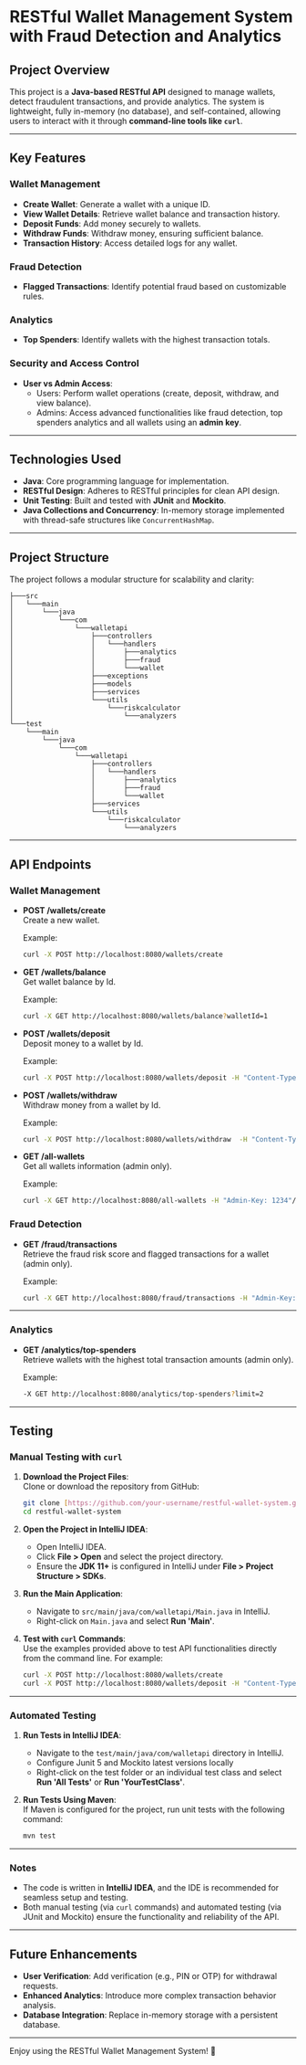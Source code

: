 
# RESTful Wallet Management System with Fraud Detection and Analytics  

## Project Overview  

This project is a **Java-based RESTful API** designed to manage wallets, detect fraudulent transactions, and provide analytics. The system is lightweight, fully in-memory (no database), and self-contained, allowing users to interact with it through **command-line tools like `curl`**. 

---

## Key Features  

### Wallet Management  
- **Create Wallet**: Generate a wallet with a unique ID.  
- **View Wallet Details**: Retrieve wallet balance and transaction history.  
- **Deposit Funds**: Add money securely to wallets.  
- **Withdraw Funds**: Withdraw money, ensuring sufficient balance.  
- **Transaction History**: Access detailed logs for any wallet.  

### Fraud Detection  
- **Flagged Transactions**: Identify potential fraud based on customizable rules.  

### Analytics  
- **Top Spenders**: Identify wallets with the highest transaction totals.  

### Security and Access Control  
- **User vs Admin Access**:  
  - Users: Perform wallet operations (create, deposit, withdraw, and view balance).  
  - Admins: Access advanced functionalities like fraud detection, top spenders analytics and all wallets using an **admin key**.  

---

## Technologies Used  
- **Java**: Core programming language for implementation.  
- **RESTful Design**: Adheres to RESTful principles for clean API design.  
- **Unit Testing**: Built and tested with **JUnit** and **Mockito**.  
- **Java Collections and Concurrency**: In-memory storage implemented with thread-safe structures like `ConcurrentHashMap`.  

---

## Project Structure  

The project follows a modular structure for scalability and clarity:  

```
├───src
│   └───main
│       └───java
│           └───com
│               └───walletapi
│                   ├───controllers
│                   │   └───handlers
│                   │       ├───analytics
│                   │       ├───fraud
│                   │       └───wallet
│                   ├───exceptions
│                   ├───models
│                   ├───services
│                   └───utils
│                       └───riskcalculator
│                           └───analyzers
└───test
    └───main
        └───java
            └───com
                └───walletapi
                    ├───controllers
                    │   └───handlers
                    │       ├───analytics
                    │       ├───fraud
                    │       └───wallet
                    ├───services
                    └───utils
                        └───riskcalculator
                            └───analyzers
```

---

## API Endpoints  

### Wallet Management  
- **POST /wallets/create**  
  Create a new wallet.  

  Example:  
  ```bash
  curl -X POST http://localhost:8080/wallets/create
  ```  

- **GET /wallets/balance**  
  Get wallet balance by Id.  

  Example:  
  ```bash
  curl -X GET http://localhost:8080/wallets/balance?walletId=1
  ```  

- **POST /wallets/deposit**  
  Deposit money to a wallet by Id.  

  Example:  
  ```bash
  curl -X POST http://localhost:8080/wallets/deposit -H "Content-Type: text/plain"  -d "1,100.00"
  ```  

- **POST /wallets/withdraw**  
  Withdraw money from a wallet by Id.  

  Example:  
  ```bash
  curl -X POST http://localhost:8080/wallets/withdraw  -H "Content-Type: text/plain"  -d "1,100.00"
  ```
   
- **GET /all-wallets**  
  Get all wallets information (admin only).  

  Example:  
  ```bash
  curl -X GET http://localhost:8080/all-wallets -H "Admin-Key: 1234"//
  ```  

### Fraud Detection 
- **GET /fraud/transactions**  
  Retrieve the fraud risk score and flagged transactions for a wallet (admin only).  

  Example:  
  ```bash
  curl -X GET http://localhost:8080/fraud/transactions -H "Admin-Key: 1234"//only having the admin key we have access to this functionality
  ```  

---

### Analytics  
- **GET /analytics/top-spenders**  
  Retrieve wallets with the highest total transaction amounts (admin only).  

  Example:  
  ```bash
  -X GET http://localhost:8080/analytics/top-spenders?limit=2
  ```  

---

## Testing  

### Manual Testing with `curl`  
1. **Download the Project Files**:  
   Clone or download the repository from GitHub:  
   ```bash
   git clone [https://github.com/your-username/restful-wallet-system.git](https://github.com/manchevatsveti/WalletAPI)
   cd restful-wallet-system
   ```  

2. **Open the Project in IntelliJ IDEA**:  
   - Open IntelliJ IDEA.  
   - Click **File > Open** and select the project directory.  
   - Ensure the **JDK 11+** is configured in IntelliJ under **File > Project Structure > SDKs**.  

3. **Run the Main Application**:  
   - Navigate to `src/main/java/com/walletapi/Main.java` in IntelliJ.  
   - Right-click on `Main.java` and select **Run 'Main'**.  

4. **Test with `curl` Commands**:  
   Use the examples provided above to test API functionalities directly from the command line. For example:  
   ```bash
   curl -X POST http://localhost:8080/wallets/create
   curl -X POST http://localhost:8080/wallets/deposit -H "Content-Type: text/plain"  -d "0,100.00"
   ```  

---

### Automated Testing  
1. **Run Tests in IntelliJ IDEA**:  
   - Navigate to the `test/main/java/com/walletapi` directory in IntelliJ.
   - Configure Junit 5 and Mockito latest versions locally
   - Right-click on the test folder or an individual test class and select **Run 'All Tests'** or **Run 'YourTestClass'**.  

2. **Run Tests Using Maven**:  
   If Maven is configured for the project, run unit tests with the following command:  
   ```bash
   mvn test
   ```  
---

### Notes  
- The code is written in **IntelliJ IDEA**, and the IDE is recommended for seamless setup and testing.  
- Both manual testing (via `curl` commands) and automated testing (via JUnit and Mockito) ensure the functionality and reliability of the API.  

---

## Future Enhancements  
- **User Verification**: Add verification (e.g., PIN or OTP) for withdrawal requests.  
- **Enhanced Analytics**: Introduce more complex transaction behavior analysis.  
- **Database Integration**: Replace in-memory storage with a persistent database.  

---

Enjoy using the RESTful Wallet Management System! 🚀  
```  
